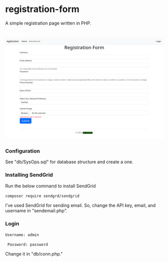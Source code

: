 # registration-form
A simple registration page written in PHP.
<h1 align="center">
<img src="img1.png" alt="Image" />
</h1>

### Configuration
See "db/SysOps.sql" for database structure and create a one.
### Installing SendGrid
Run the below command to install SendGrid

```composer require sendgrd/sendgrid```

I've used SendGrid for sending email. So, change the API key, email, and username in "sendemail.php".

### Login

``` Username: admin ``` 

``` Password: password```

Change it in "db/conn.php."